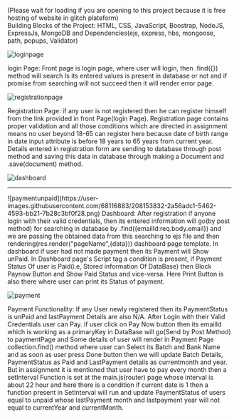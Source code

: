 (Please wait for loading if you are opening to this project because it is free hosting of website in glitch plateform)
<br />
Building Blocks of the Project: HTML, CSS, JavaScript, Boostrap, NodeJS, ExpressJs, MongoDB and Dependencies(ejs, express, hbs, mongoose, path, popups, Validator)

![loginpage](https://user-images.githubusercontent.com/68116883/208151279-1cc96004-cf16-4457-b5fb-ccaf149ead8d.png)

login Page:
Front page is login page, where user will login, then <Collection>.find({}) method will search Is its entered values is present in database or not and if promise from 
searching will not succeed then it will render error page.

![registrationpage](https://user-images.githubusercontent.com/68116883/208151373-30ab304a-a70a-4097-9eba-f06f88b8f3f8.png)

Registration Page:
if any user is not registered then he can register himself from the link provided in front Page(login Page). Registration page contains proper validation and all those
conditions which are directed in assignment means no user beyond 18-65 can register here because date of birth range in date input attribute is before 18 years to 65 years 
from current year. Details entered in registration form are sending to database through post method and saving this data in database through making a Document and
<collection>.save(document) method.

![dashboard](https://user-images.githubusercontent.com/68116883/208151409-8391d4ef-743d-4bf6-bd00-9159c897205b.png)
  <hr>
  ![paymentunpaid](https://user-images.githubusercontent.com/68116883/208153832-2a56adc1-5462-4593-bb21-7b28c3bf0f28.png)
Dashboard:
After registration if anyone login with their valid credentials, then its entered information will go(by post method) for searching in database by <collection>.find({emailId:req.body.email})
and we are passing the obtained data from this searching to ejs file and then rendering(res.render("pageName",{data})) dashboard page template. In dashboard if user had not made payment then its
Payment will Show unPaid. In Dashboard page's Script tag a condition is present, if Payment Status Of user is Paid(i.e, Stored information Of DataBase) then Block Paynow Button and Show Paid Status and vice-versa.
Here Print Button is also there where user can print its Status of payment.

![payment](https://user-images.githubusercontent.com/68116883/208151440-abed2641-4df3-42b0-930a-3a10b25f5cce.png)

  

Payment Functionality:
If any User newly registered then its PaymentStatus is unPaid and lastPayment Details are also N/A. After Login with their Valid Credentials user can Pay. if user click
on Pay Now button then its emailId which is working as a primaryKey in DataBase will go(Send by Post Method) to paymentPage and  Some details of user will render in Payment Page collection.find() method
where user can Select its Batch and Bank Name and as soon as user press Done button then we will update Batch Details, PaymentStatus as Paid and LastPayment details as
currentmonth and year. But in assignment it is mentioned that user have to pay every month then a setInterval Function is set at the main.js(router) page whose interval is
about 22 hour and here there is a condition if current date is 1 then a function present in SetInterval will run and update PaymentStatus of users equal to unpaid whose
lastPayment month and lastpayment year will not equal to currentYear and currentMonth.
